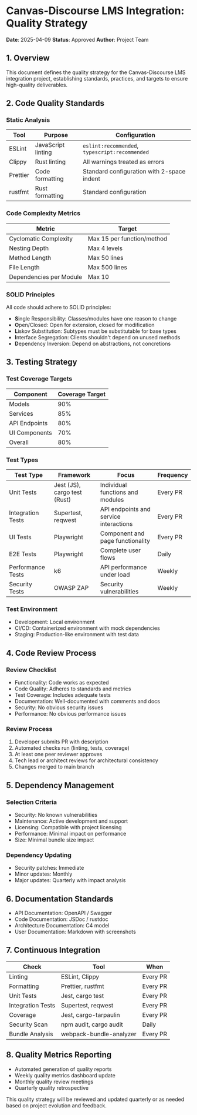 # Canvas-Discourse LMS Integration: Quality Strategy

**Date**: 2025-04-09
**Status**: Approved
**Author**: Project Team

## 1. Overview

This document defines the quality strategy for the Canvas-Discourse LMS integration project, establishing standards, practices, and targets to ensure high-quality deliverables.

## 2. Code Quality Standards

### Static Analysis

| Tool | Purpose | Configuration |
|------|---------|--------------|
| ESLint | JavaScript linting | `eslint:recommended`, `typescript:recommended` |
| Clippy | Rust linting | All warnings treated as errors |
| Prettier | Code formatting | Standard configuration with 2-space indent |
| rustfmt | Rust formatting | Standard configuration |

### Code Complexity Metrics

| Metric | Target |
|--------|--------|
| Cyclomatic Complexity | Max 15 per function/method |
| Nesting Depth | Max 4 levels |
| Method Length | Max 50 lines |
| File Length | Max 500 lines |
| Dependencies per Module | Max 10 |

### SOLID Principles

All code should adhere to SOLID principles:
- **S**ingle Responsibility: Classes/modules have one reason to change
- **O**pen/Closed: Open for extension, closed for modification
- **L**iskov Substitution: Subtypes must be substitutable for base types
- **I**nterface Segregation: Clients shouldn't depend on unused methods
- **D**ependency Inversion: Depend on abstractions, not concretions

## 3. Testing Strategy

### Test Coverage Targets

| Component | Coverage Target |
|-----------|----------------|
| Models | 90% |
| Services | 85% |
| API Endpoints | 80% |
| UI Components | 70% |
| Overall | 80% |

### Test Types

| Test Type | Framework | Focus | Frequency |
|-----------|-----------|-------|-----------|
| Unit Tests | Jest (JS), cargo test (Rust) | Individual functions and modules | Every PR |
| Integration Tests | Supertest, reqwest | API endpoints and service interactions | Every PR |
| UI Tests | Playwright | Component and page functionality | Every PR |
| E2E Tests | Playwright | Complete user flows | Daily |
| Performance Tests | k6 | API performance under load | Weekly |
| Security Tests | OWASP ZAP | Security vulnerabilities | Weekly |

### Test Environment

- Development: Local environment
- CI/CD: Containerized environment with mock dependencies
- Staging: Production-like environment with test data

## 4. Code Review Process

### Review Checklist

- Functionality: Code works as expected
- Code Quality: Adheres to standards and metrics
- Test Coverage: Includes adequate tests
- Documentation: Well-documented with comments and docs
- Security: No obvious security issues
- Performance: No obvious performance issues

### Review Process

1. Developer submits PR with description
2. Automated checks run (linting, tests, coverage)
3. At least one peer reviewer approves
4. Tech lead or architect reviews for architectural consistency
5. Changes merged to main branch

## 5. Dependency Management

### Selection Criteria

- Security: No known vulnerabilities
- Maintenance: Active development and support
- Licensing: Compatible with project licensing
- Performance: Minimal impact on performance
- Size: Minimal bundle size impact

### Dependency Updating

- Security patches: Immediate
- Minor updates: Monthly
- Major updates: Quarterly with impact analysis

## 6. Documentation Standards

- API Documentation: OpenAPI / Swagger
- Code Documentation: JSDoc / rustdoc
- Architecture Documentation: C4 model
- User Documentation: Markdown with screenshots

## 7. Continuous Integration

| Check | Tool | When |
|-------|------|------|
| Linting | ESLint, Clippy | Every PR |
| Formatting | Prettier, rustfmt | Every PR |
| Unit Tests | Jest, cargo test | Every PR |
| Integration Tests | Supertest, reqwest | Every PR |
| Coverage | Jest, cargo-tarpaulin | Every PR |
| Security Scan | npm audit, cargo audit | Daily |
| Bundle Analysis | webpack-bundle-analyzer | Every PR |

## 8. Quality Metrics Reporting

- Automated generation of quality reports
- Weekly quality metrics dashboard update
- Monthly quality review meetings
- Quarterly quality retrospective

This quality strategy will be reviewed and updated quarterly or as needed based on project evolution and feedback.
